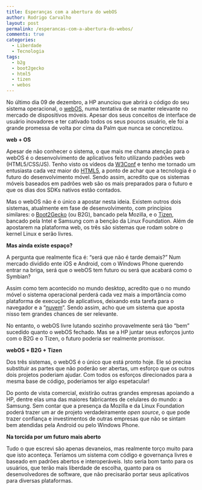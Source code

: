 ```yaml
---
title: Esperanças com a abertura do webOS
author: Rodrigo Carvalho
layout: post
permalink: /esperancas-com-a-abertura-do-webos/
comments: true
categories:
  - Liberdade
  - Tecnologia
tags:
  - b2g
  - boot2gecko
  - html5
  - tizen
  - webos
---
```

No último dia 09 de dezembro, a HP anunciou que abrirá o código do seu sistema operacional, o <a title="webOS na Wikipédia" href="https://en.wikipedia.org/wiki/WebOS" target="_blank">webOS</a>, numa tentativa de se manter relevante no mercado de dispositivos móveis. Apesar dos seus conceitos de interface de usuário inovadores e ter cativado todos os seus poucos usuário, ele foi a grande promessa de volta por cima da Palm que nunca se concretizou.

**web + OS**

Apesar de não conhecer o sistema, o que mais me chama atenção para o webOS é o desenvolvimento de aplicativos feito utilizando padrões web (HTML5/CSS/JS). Tenho visto os vídeos da <a title="W3Conf" href="https://www.w3.org/conf/" target="_blank">W3Conf</a> e tenho me tornado um entusiasta cada vez maior do <a title="HTML5 na Wikipédia" href="https://pt.wikipedia.org/wiki/HTML5" target="_blank">HTML5</a>, a ponto de achar que a tecnologia é o futuro do desenvolvimento móvel. Sendo assim, acredito que os sistemas móveis baseados em padrões web são os mais preparados para o futuro e que os dias dos SDKs nativos estão contados.

Mas o webOS não é o único a apostar nesta ideia. Existem outros dois sistemas, atualmente em fase de desenvolvimento, com princípios similares: o <a title="Site do Boot2Gecko" href="https://wiki.mozilla.org/B2G" target="_blank">Boot2Gecko</a> (ou B2G), bancado pela Mozilla, e o <a title="Site do Tizen" href="https://tizen.org" target="_blank">Tizen</a>, bancado pela Intel e Samsung com a benção da Linux Foundation. Além de apostarem na plataforma web, os três são sistemas que rodam sobre o kernel Linux e serão livres.

**Mas ainda existe espaço?**

A pergunta que realmente fica é: &#8220;será que não é tarde demais?&#8221; Num mercado dividido ente iOS e Android, com o Windows Phone querendo entrar na briga, será que o webOS tem futuro ou será que acabará como o Symbian?

Assim como tem acontecido no mundo desktop, acredito que o no mundo móvel o sistema operacional perderá cada vez mais a importância como plataforma de execução de aplicativos, deixando esta tarefa para o navegador e a &#8220;<a title="Computação em nuvem na Wikipédia" href="https://pt.wikipedia.org/wiki/Computa%C3%A7%C3%A3o_em_nuvem" target="_blank">nuvem</a>&#8220;. Sendo assim, acho que um sistema que aposta nisso tem grandes chances de ser relevante.

No entanto, o webOS livre lutando sozinho provavelmente será tão &#8220;bem&#8221; sucedido quanto o webOS fechado. Mas se a HP juntar seus esforços junto com o B2G e o Tizen, o futuro poderia ser realmente promissor.

**webOS + B2G + Tizen**

Dos três sistemas, o webOS é o único que está pronto hoje. Ele só precisa substituir as partes que não poderão ser abertas, um esforço que os outros dois projetos poderiam ajudar. Com todos os esforços direcionados para a mesma base de código, poderíamos ter algo espetacular!

Do ponto de vista comercial, existirão outras grandes empresas apoiando a HP, dentre elas uma das maiores fabricantes de celulares do mundo: a Samsung. Sem contar que a presença da Mozilla e da Linux Foundation poderá trazer um ar de projeto verdadeiramente *open source*, o que pode trazer confiança e investimentos de outras empresas que não se sintam bem atendidas pela Android ou pelo Windows Phone.

**Na torcida por um futuro mais aberto**

Tudo o que escrevi são apenas devaneios, mas realmente torço muito para que isto aconteça. Teríamos um sistema com código e governança livres e baseado em padrões abertos e interoperáveis. Isto seria bom tanto para os usuários, que terão mais liberdade de escolha, quanto para os desenvolvedores de software, que não precisarão portar seus aplicativos para diversas plataformas.
